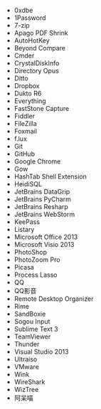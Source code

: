 * 0xdbe
* 1Password
* 7-zip
* Apago PDF Shrink
* AutoHotKey
* Beyond Compare
* Cmder
* CrystalDiskInfo
* Directory Opus
* Ditto
* Dropbox
* Dukto R6
* Everything
* FastStone Capture
* Fiddler
* FileZilla
* Foxmail
* f.lux
* Git
* GitHub
* Google Chrome
* Gow
* HashTab Shell Extension
* HeidiSQL
* JetBrains DataGrip
* JetBrains PyCharm
* JetBrains Resharp
* JetBrains WebStorm
* KeePass
* Listary
* Microsoft Office 2013
* Microsoft Visio 2013
* PhotoShop
* PhotoZoom Pro
* Picasa
* Process Lasso
* QQ
* QQ影音
* Remote Desktop Organizer
* Rime
* SandBoxie
* Sogou Input
* Sublime Text 3
* TeamViewer
* Thunder
* Visual Studio 2013
* Ultraiso
* VMware
* Wink
* WireShark
* WizTree
* 阿呆喵
